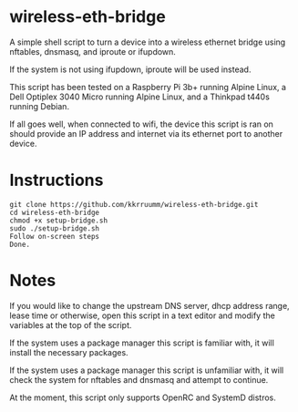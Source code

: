 # wireless-eth-bridge
A simple shell script to turn a device into a wireless ethernet bridge using nftables, dnsmasq, and iproute or ifupdown.

If the system is not using ifupdown, iproute will be used instead.

This script has been tested on a Raspberry Pi 3b+ running Alpine Linux, a Dell Optiplex 3040 Micro running Alpine Linux, and a Thinkpad t440s running Debian.

If all goes well, when connected to wifi, the device this script is ran on should provide an IP address and internet via its ethernet port to another device.

# Instructions
```
git clone https://github.com/kkrruumm/wireless-eth-bridge.git
cd wireless-eth-bridge
chmod +x setup-bridge.sh
sudo ./setup-bridge.sh
Follow on-screen steps
Done.
```

# Notes
If you would like to change the upstream DNS server, dhcp address range, lease time or otherwise, open this script in a text editor and modify the variables at the top of the script.

If the system uses a package manager this script is familiar with, it will install the necessary packages.

If the system uses a package manager this script is unfamiliar with, it will check the system for nftables and dnsmasq and attempt to continue.

At the moment, this script only supports OpenRC and SystemD distros.
